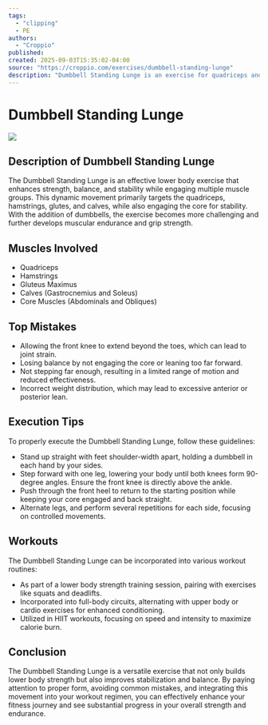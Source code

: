 ```yaml
---
tags:
  - "clipping"
  - PE
authors:
  - "Croppio"
published:
created: 2025-09-03T15:35:02-04:00
source: "https://croppio.com/exercises/dumbbell-standing-lunge"
description: "Dumbbell Standing Lunge is an exercise for quadriceps and done with the dumbbell."
---
```


# Dumbbell Standing Lunge

![](https://croppio.com/images/exercises/resized/Dumbbell%20Standing%20Lunge.webp)

## Description of Dumbbell Standing Lunge

The Dumbbell Standing Lunge is an effective lower body exercise that enhances strength, balance, and stability while engaging multiple muscle groups. This dynamic movement primarily targets the quadriceps, hamstrings, glutes, and calves, while also engaging the core for stability. With the addition of dumbbells, the exercise becomes more challenging and further develops muscular endurance and grip strength.

## Muscles Involved

- Quadriceps
- Hamstrings
- Gluteus Maximus
- Calves (Gastrocnemius and Soleus)
- Core Muscles (Abdominals and Obliques)

## Top Mistakes

- Allowing the front knee to extend beyond the toes, which can lead to joint strain.
- Losing balance by not engaging the core or leaning too far forward.
- Not stepping far enough, resulting in a limited range of motion and reduced effectiveness.
- Incorrect weight distribution, which may lead to excessive anterior or posterior lean.

## Execution Tips

To properly execute the Dumbbell Standing Lunge, follow these guidelines:

- Stand up straight with feet shoulder-width apart, holding a dumbbell in each hand by your sides.
- Step forward with one leg, lowering your body until both knees form 90-degree angles. Ensure the front knee is directly above the ankle.
- Push through the front heel to return to the starting position while keeping your core engaged and back straight.
- Alternate legs, and perform several repetitions for each side, focusing on controlled movements.

## Workouts

The Dumbbell Standing Lunge can be incorporated into various workout routines:

- As part of a lower body strength training session, pairing with exercises like squats and deadlifts.
- Incorporated into full-body circuits, alternating with upper body or cardio exercises for enhanced conditioning.
- Utilized in HIIT workouts, focusing on speed and intensity to maximize calorie burn.

## Conclusion

The Dumbbell Standing Lunge is a versatile exercise that not only builds lower body strength but also improves stabilization and balance. By paying attention to proper form, avoiding common mistakes, and integrating this movement into your workout regimen, you can effectively enhance your fitness journey and see substantial progress in your overall strength and endurance.